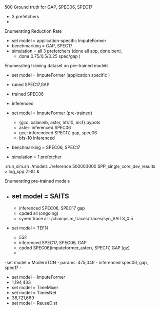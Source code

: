 500 Ground truth for GAP, SPEC06, SPEC17
- 3 prefetchers
-
Enumerating Reduction Rate
- set model = application-specific ImputeFormer
- benchmarking = GAP, SPEC17
- simulation = all 3 prefetchers (done all spp, done berti,
	- done 0.75/0.5/0.25 spec/gap )

Enumerating training dataset on pre-trained models
- set model = ImputeFormer (application specific	)
- runed SPEC17,GAP
- trained SPEC06
- inferenced

- set model = ImputeFormer (pre-trained)
	- {gcc. xalanmb, aster, bfs10, mcf}.pypots	
	- aster: inferenced  SPEC06
	- gcc: inferendced SPEC17, gap, spec06
	- bfs-10 inferenced
- benchmarking = SPEC06, SPEC17
- simulation = 1 prefetcher

./run_sim.sh ./models ./reference 500000000 SPP_single_core_dev_results > log_spp 2>&1 &

Enumerating pre-trained models
- set model = SAITS
	- 
	- inferenced SPEC06, SPEC17 gap
	- cpded all (ongoing)
	- syned trace all: /champsim_traces/traces/syn_SAITS_0.5

- set model = TEFN
	- 552
	- inferenced SPEC17, SPEC06, GAP
	- cpded SPEC06(imputeformer_aster), SPEC17, GAP (gz)
	- 

-set model = ModernTCN
	- params:  475,049
	- inferenced spec06, gap, spec17
	- 
- set model = ImputeFormer 
- 1,194,433
- set model = TimeMixer
- set model = TimesNet
- 36,721,669
- set model = ReuseDist
<!--stackedit_data:
eyJoaXN0b3J5IjpbLTU1NjMwMjcxMCwtMTE2NTk1NjA2MCwtMT
U4OTk4NDI4NCwzNTYyOTEwNDMsLTExMjA4MDA1NTgsLTI2Mjg5
MDY4NiwtMTQ5ODQ2NTk4MCwtMTYzODA0NTU5MywtMTkzNzQ3ND
Y3OCwxOTY5NDI4NDgsMTA0NjQwOTg5NCwtMTQ2NjI1MjI0MSwt
MTM0NzIzNDMwOSwtMjA0MDkzNTc2MywyMTE1MjEwODQ4LDE2OT
Y3MzY5NjgsLTkxNTg1ODAzMSwtNTA3Njg3ODY0LC0xNjI2NDQy
OTU0LC04NDA2NDcwMjddfQ==
-->